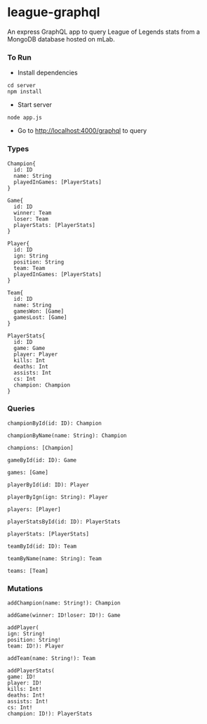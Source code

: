 # league-graphql

An express GraphQL app to query League of Legends stats from a MongoDB database hosted on mLab.

### To Run

* Install dependencies
```shell
cd server
npm install
```

* Start server
```shell
node app.js
```

* Go to <http://localhost:4000/graphql> to query

### Types
```
Champion{
  id: ID
  name: String
  playedInGames: [PlayerStats]
}

Game{
  id: ID
  winner: Team
  loser: Team
  playerStats: [PlayerStats]
}

Player{
  id: ID
  ign: String
  position: String
  team: Team
  playedInGames: [PlayerStats]
}

Team{
  id: ID
  name: String
  gamesWon: [Game]
  gamesLost: [Game]
}

PlayerStats{
  id: ID
  game: Game
  player: Player
  kills: Int
  deaths: Int
  assists: Int
  cs: Int
  champion: Champion
}
```

### Queries
```
championById(id: ID): Champion

championByName(name: String): Champion

champions: [Champion]

gameById(id: ID): Game

games: [Game]

playerById(id: ID): Player

playerByIgn(ign: String): Player

players: [Player]

playerStatsById(id: ID): PlayerStats

playerStats: [PlayerStats]

teamById(id: ID): Team

teamByName(name: String): Team

teams: [Team]
```

### Mutations
```
addChampion(name: String!): Champion

addGame(winner: ID!loser: ID!): Game

addPlayer(
ign: String!
position: String!
team: ID!): Player

addTeam(name: String!): Team

addPlayerStats(
game: ID!
player: ID!
kills: Int!
deaths: Int!
assists: Int!
cs: Int!
champion: ID!): PlayerStats
```
